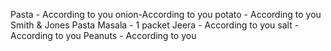 Pasta - According to you
onion-According to you
potato - According to you
Smith & Jones Pasta Masala - 1 packet
Jeera - According to you
salt - According to you
Peanuts - According to you